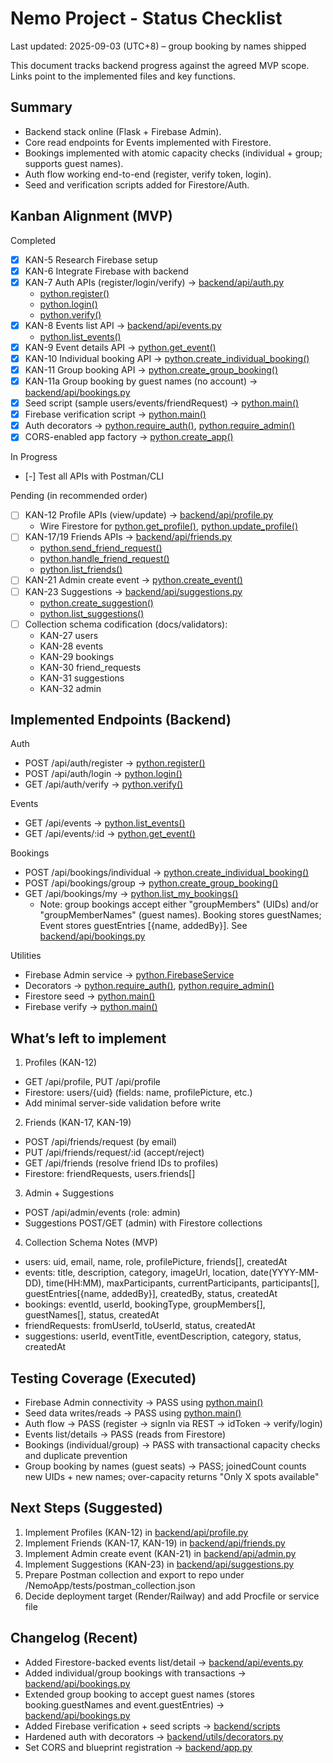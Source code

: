 # Nemo Project - Status Checklist

Last updated: 2025-09-03 (UTC+8) – group booking by names shipped

This document tracks backend progress against the agreed MVP scope. Links point to the implemented files and key functions.

## Summary

- Backend stack online (Flask + Firebase Admin).
- Core read endpoints for Events implemented with Firestore.
- Bookings implemented with atomic capacity checks (individual + group; supports guest names).
- Auth flow working end-to-end (register, verify token, login).
- Seed and verification scripts added for Firestore/Auth.

## Kanban Alignment (MVP)

Completed
- [x] KAN-5 Research Firebase setup
- [x] KAN-6 Integrate Firebase with backend
- [x] KAN-7 Auth APIs (register/login/verify) → [backend/api/auth.py](NemoApp/backend/api/auth.py)
  - [python.register()](NemoApp/backend/api/auth.py:6)
  - [python.login()](NemoApp/backend/api/auth.py:34)
  - [python.verify()](NemoApp/backend/api/auth.py:62)
- [x] KAN-8 Events list API → [backend/api/events.py](NemoApp/backend/api/events.py)
  - [python.list_events()](NemoApp/backend/api/events.py:12)
- [x] KAN-9 Event details API → [python.get_event()](NemoApp/backend/api/events.py:57)
- [x] KAN-10 Individual booking API → [python.create_individual_booking()](NemoApp/backend/api/bookings.py:18)
- [x] KAN-11 Group booking API → [python.create_group_booking()](NemoApp/backend/api/bookings.py:85)
- [x] KAN-11a Group booking by guest names (no account) → [backend/api/bookings.py](NemoApp/backend/api/bookings.py)
- [x] Seed script (sample users/events/friendRequest) → [python.main()](NemoApp/backend/scripts/init_db.py:167)
- [x] Firebase verification script → [python.main()](NemoApp/backend/scripts/verify_firebase.py:6)
- [x] Auth decorators → [python.require_auth()](NemoApp/backend/utils/decorators.py:8), [python.require_admin()](NemoApp/backend/utils/decorators.py:27)
- [x] CORS-enabled app factory → [python.create_app()](NemoApp/backend/app.py:6)

In Progress
- [-] Test all APIs with Postman/CLI

Pending (in recommended order)
- [ ] KAN-12 Profile APIs (view/update) → [backend/api/profile.py](NemoApp/backend/api/profile.py)
  - Wire Firestore for [python.get_profile()](NemoApp/backend/api/profile.py:12), [python.update_profile()](NemoApp/backend/api/profile.py:26)
- [ ] KAN-17/19 Friends APIs → [backend/api/friends.py](NemoApp/backend/api/friends.py)
  - [python.send_friend_request()](NemoApp/backend/api/friends.py:14)
  - [python.handle_friend_request()](NemoApp/backend/api/friends.py:29)
  - [python.list_friends()](NemoApp/backend/api/friends.py:43)
- [ ] KAN-21 Admin create event → [python.create_event()](NemoApp/backend/api/admin.py:28)
- [ ] KAN-23 Suggestions → [backend/api/suggestions.py](NemoApp/backend/api/suggestions.py)
  - [python.create_suggestion()](NemoApp/backend/api/suggestions.py:12)
  - [python.list_suggestions()](NemoApp/backend/api/suggestions.py:24)
- [ ] Collection schema codification (docs/validators):
  - KAN-27 users
  - KAN-28 events
  - KAN-29 bookings
  - KAN-30 friend_requests
  - KAN-31 suggestions
  - KAN-32 admin

## Implemented Endpoints (Backend)

Auth
- POST /api/auth/register → [python.register()](NemoApp/backend/api/auth.py:6)
- POST /api/auth/login → [python.login()](NemoApp/backend/api/auth.py:34)
- GET /api/auth/verify → [python.verify()](NemoApp/backend/api/auth.py:62)

Events
- GET /api/events → [python.list_events()](NemoApp/backend/api/events.py:12)
- GET /api/events/:id → [python.get_event()](NemoApp/backend/api/events.py:57)

Bookings
- POST /api/bookings/individual → [python.create_individual_booking()](NemoApp/backend/api/bookings.py:18)
- POST /api/bookings/group → [python.create_group_booking()](NemoApp/backend/api/bookings.py:85)
- GET /api/bookings/my → [python.list_my_bookings()](NemoApp/backend/api/bookings.py:165)
  - Note: group bookings accept either "groupMembers" (UIDs) and/or "groupMemberNames" (guest names). Booking stores guestNames; Event stores guestEntries [{name, addedBy}]. See [backend/api/bookings.py](NemoApp/backend/api/bookings.py)

Utilities
- Firebase Admin service → [python.FirebaseService](NemoApp/backend/services/firebase_service.py:1)
- Decorators → [python.require_auth()](NemoApp/backend/utils/decorators.py:8), [python.require_admin()](NemoApp/backend/utils/decorators.py:27)
- Firestore seed → [python.main()](NemoApp/backend/scripts/init_db.py:167)
- Firebase verify → [python.main()](NemoApp/backend/scripts/verify_firebase.py:6)

## What’s left to implement

1) Profiles (KAN-12)
- GET /api/profile, PUT /api/profile
- Firestore: users/{uid} (fields: name, profilePicture, etc.)
- Add minimal server-side validation before write

2) Friends (KAN-17, KAN-19)
- POST /api/friends/request (by email)
- PUT /api/friends/request/:id (accept/reject)
- GET /api/friends (resolve friend IDs to profiles)
- Firestore: friendRequests, users.friends[]

3) Admin + Suggestions
- POST /api/admin/events (role: admin)
- Suggestions POST/GET (admin) with Firestore collections

4) Collection Schema Notes (MVP)
- users: uid, email, name, role, profilePicture, friends[], createdAt
- events: title, description, category, imageUrl, location, date(YYYY-MM-DD), time(HH:MM), maxParticipants, currentParticipants, participants[], guestEntries[{name, addedBy}], createdBy, status, createdAt
- bookings: eventId, userId, bookingType, groupMembers[], guestNames[], status, createdAt
- friendRequests: fromUserId, toUserId, status, createdAt
- suggestions: userId, eventTitle, eventDescription, category, status, createdAt

## Testing Coverage (Executed)

- Firebase Admin connectivity → PASS using [python.main()](NemoApp/backend/scripts/verify_firebase.py:6)
- Seed data writes/reads → PASS using [python.main()](NemoApp/backend/scripts/init_db.py:167)
- Auth flow → PASS (register → signIn via REST → idToken → verify/login)
- Events list/details → PASS (reads from Firestore)
- Bookings (individual/group) → PASS with transactional capacity checks and duplicate prevention
- Group booking by names (guest seats) → PASS; joinedCount counts new UIDs + new names; over-capacity returns "Only X spots available"

## Next Steps (Suggested)

1) Implement Profiles (KAN-12) in [backend/api/profile.py](NemoApp/backend/api/profile.py)
2) Implement Friends (KAN-17, KAN-19) in [backend/api/friends.py](NemoApp/backend/api/friends.py)
3) Implement Admin create event (KAN-21) in [backend/api/admin.py](NemoApp/backend/api/admin.py)
4) Implement Suggestions (KAN-23) in [backend/api/suggestions.py](NemoApp/backend/api/suggestions.py)
5) Prepare Postman collection and export to repo under /NemoApp/tests/postman_collection.json
6) Decide deployment target (Render/Railway) and add Procfile or service file

## Changelog (Recent)

- Added Firestore-backed events list/detail → [backend/api/events.py](NemoApp/backend/api/events.py)
- Added individual/group bookings with transactions → [backend/api/bookings.py](NemoApp/backend/api/bookings.py)
- Extended group booking to accept guest names (stores booking.guestNames and event.guestEntries) → [backend/api/bookings.py](NemoApp/backend/api/bookings.py)
- Added Firebase verification + seed scripts → [backend/scripts](NemoApp/backend/scripts)
- Hardened auth with decorators → [backend/utils/decorators.py](NemoApp/backend/utils/decorators.py)
- Set CORS and blueprint registration → [backend/app.py](NemoApp/backend/app.py)
